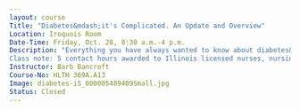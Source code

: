 ```yaml
---
layout: course
Title: "Diabetes&mdash;it's Complicated. An Update and Overview"
Location: Iroquois Room
Date-Time: Friday, Oct. 28, 8:30 a.m.-4 p.m.
Description: "Everything you have always wanted to know about diabetes&mdash;and then some because there's LOTS of new information since the last time you heard a diabetes lecture!! Join Barb Bancroft for an entire day on Type 1 and Type 2 diabetes. Barb will give you the current thinking on the pathophysiology of both Type 1 and Type 2. Instead of the old &quot;triad&quot; of problems in type 2 diabetes, we now have the &quot;ominous eight&quot; underlying problems!  The clinical manifestations will be correlated with the pathophysiology, as will the various classes of drugs used to treat the underlying insulin deficiency and/or insulin resistance. Barb will also discuss the complications of this disease&mdash;including microvascular and macrovascular complications involving all body systems. Lab tests will also be described&mdash;when to do them and how to interpret the results. Therapeutic lifestyle changes will be emphasized for both the prevention and the treatment of the disease.
Class note: 5 contact hours awarded to Illinois licensed nurses, nursing home administrators, occupational therapists, and counselors."
Instructor: Barb Bancroft
Course-No: HLTH 369A.A13
Image: diabetes-iS_000005489409Small.jpg
Status: Closed
---
```

